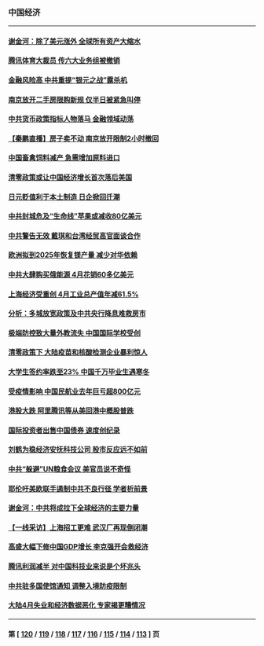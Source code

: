 ### 中国经济
---
#### [谢金河：除了美元涨外 全球所有资产大缩水](../../pages/ncid283/n13742038.md) 
#### [腾讯体育大裁员 传六大业务组被撤销](../../pages/ncid283/n13742080.md) 
#### [金融风险高 中共重提“银元之战”露杀机](../../pages/ncid283/n13742039.md) 
#### [南京放开二手房限购新规 仅半日被紧急叫停](../../pages/ncid283/n13741971.md) 
#### [中共货币政策指标人物落马 金融领域动荡](../../pages/ncid283/n13741950.md) 
#### [【秦鹏直播】房子卖不动 南京放开限制2小时撤回](../../pages/ncid283/n13741862.md) 
#### [中国畜禽饲料减产 急需增加原料进口](../../pages/ncid283/n13741776.md) 
#### [清零政策或让中国经济增长首次落后美国](../../pages/ncid283/n13741818.md) 
#### [日元贬值利于本土制造 日企掀回迁潮](../../pages/ncid283/n13741770.md) 
#### [中共封城危及“生命线”苹果或减收80亿美元](../../pages/ncid283/n13741762.md) 
#### [中共警告无效 戴琪和台湾经贸高官面谈合作](../../pages/ncid283/n13741718.md) 
#### [欧洲拟到2025年恢复镁产量 减少对华依赖](../../pages/ncid283/n13741694.md) 
#### [中共大肆购买俄能源 4月花销60多亿美元](../../pages/ncid283/n13741698.md) 
#### [上海经济受重创 4月工业总产值年减61.5%](../../pages/ncid283/n13741423.md) 
#### [分析：多城放宽政策及中共央行降息难救房市](../../pages/ncid283/n13741415.md) 
#### [极端防控致大量外教流失 中国国际学校受创](../../pages/ncid283/n13741383.md) 
#### [清零政策下 大陆疫苗和核酸检测企业暴利惊人](../../pages/ncid283/n13741225.md) 
#### [大学生签约率跌至23% 中国千万毕业生遇寒冬](../../pages/ncid283/n13741056.md) 
#### [受疫情影响 中国民航业去年巨亏超800亿元](../../pages/ncid283/n13741096.md) 
#### [港股大跌 阿里腾讯等从美回港中概股普跌](../../pages/ncid283/n13741060.md) 
#### [国际投资者出售中国债券 速度创纪录](../../pages/ncid283/n13740982.md) 
#### [刘鹤为稳经济安抚科技公司 股市反应远不如前](../../pages/ncid283/n13740881.md) 
#### [中共“躲避”UN粮食会议 美官员说不奇怪](../../pages/ncid283/n13740742.md) 
#### [耶伦吁美欧联手遏制中共不良行径 学者析前景](../../pages/ncid283/n13740600.md) 
#### [谢金河：中共将成拉下全球经济的主要力量](../../pages/ncid283/n13740547.md) 
#### [【一线采访】上海招工更难 武汉厂再现倒闭潮](../../pages/ncid283/n13740187.md) 
#### [高盛大幅下修中国GDP增长 李克强开会救经济](../../pages/ncid283/n13739993.md) 
#### [腾讯利润减半 对中国科技业来说是个坏兆头](../../pages/ncid283/n13740093.md) 
#### [中共驻多国使馆通知 调整入境防疫限制](../../pages/ncid283/n13739965.md) 
#### [大陆4月失业和经济数据恶化 专家揭更糟情况](../../pages/ncid283/n13739896.md) 

---
#### 第 [ [120](./120.md) / [119](./119.md) / [118](./118.md) / [117](./117.md) / [116](./116.md) / [115](./115.md) / [114](./114.md) / [113](./113.md) ] 页

